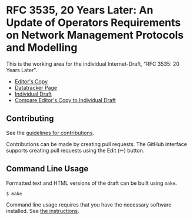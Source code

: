 # RFC 3535, 20 Years Later: An Update of Operators Requirements on Network Management Protocols and Modelling

This is the working area for the individual Internet-Draft, "RFC 3535: 20 Years Later".

* [Editor's Copy](https://boucadair.github.io/rfc3535-20years-later/#go.draft-boucadair-nmop-rfc3535-20years-later.html)
* [Datatracker Page](https://datatracker.ietf.org/doc/draft-boucadair-nmop-rfc3535-20years-later)
* [Individual Draft](https://datatracker.ietf.org/doc/html/draft-boucadair-nmop-rfc3535-20years-later)
* [Compare Editor's Copy to Individual Draft](https://boucadair.github.io/rfc3535-20years-later/#go.draft-boucadair-nmop-rfc3535-20years-later.diff)


## Contributing

See the
[guidelines for contributions](https://github.com/boucadair/rfc3535-20years-later/blob/main/CONTRIBUTING.md).

Contributions can be made by creating pull requests.
The GitHub interface supports creating pull requests using the Edit (✏) button.


## Command Line Usage

Formatted text and HTML versions of the draft can be built using `make`.

```sh
$ make
```

Command line usage requires that you have the necessary software installed.  See
[the instructions](https://github.com/martinthomson/i-d-template/blob/main/doc/SETUP.md).

